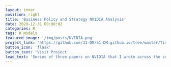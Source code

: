 ```yaml
---
layout: inner
position: right
title: 'Business Policy and Strategy NVIDIA Analysis'
date: 2020-12-31 00:00:02
categories: R
tags: R Models
featured_image: '/img/posts/NVIDIA.png'
project_link: 'https://github.com/31-DM/31-DM.github.io/tree/master/TimeSeries'
button_icon: 'flask'
button_text: 'Visit Project'
lead_text: 'Series of three papers on NVIDIA that I wrote across the semester in my senior year of undergrad for a class called "Business Policy and Strategy".'
---
```

